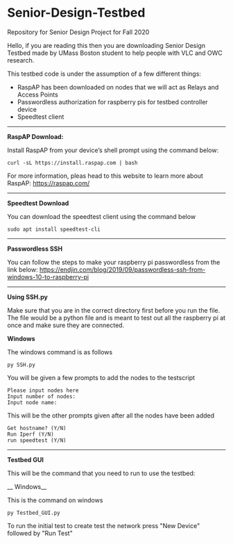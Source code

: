 # Senior-Design-Testbed
Repository for Senior Design Project for Fall 2020

Hello, if you are reading this then you are downloading Senior Design Testbed made by UMass Boston student to help people with VLC and OWC research. 

This testbed code is under the assumption of a few different things: 
  - RaspAP has been downloaded on nodes that we will act as Relays and Access Points
  - Passwordless authorization for raspberry pis for testbed controller device
  - Speedtest client 
--------------------------------------------------------------------------------------------------------- 
**RaspAP Download:** 

Install RaspAP from your device’s shell prompt using the command below:
```
curl -sL https://install.raspap.com | bash
```
For more information, pleas head to this website to learn more about RaspAP:
https://raspap.com/

--------------------------------------------------------------------------------------------------------- 
**Speedtest Download**

You can download the speedtest client using the command below
```
sudo apt install speedtest-cli
```
---------------------------------------------------------------------------------------------------------
**Passwordless SSH** 

You can follow the steps to make your raspberry pi passwordless from the link below: 
https://endjin.com/blog/2019/09/passwordless-ssh-from-windows-10-to-raspberry-pi

---------------------------------------------------------------------------------------------------------
**Using SSH.py**

Make sure that you are in the correct directory first before you run the file. The file would be a python file and is meant to test out all the raspberry pi at once and make sure they are connected. 

__Windows__

The windows command is as follows
```
py SSH.py 
```
You will be given a few prompts to add the nodes to the testscript
```
Please input nodes here
Input number of nodes: 
Input node name: 
```
This will be the other prompts given after all the nodes have been added
```
Get hostname? (Y/N) 
Run Iperf (Y/N) 
run speedtest (Y/N) 
```

---------------------------------------------------------------------------------------------------------
**Testbed GUI**

This will be the command that you need to run to use the testbed: 

__ Windows__

This is the command on windows
```
py Testbed_GUI.py
```

To run the initial test to create test the network press "New Device" followed by "Run Test"
